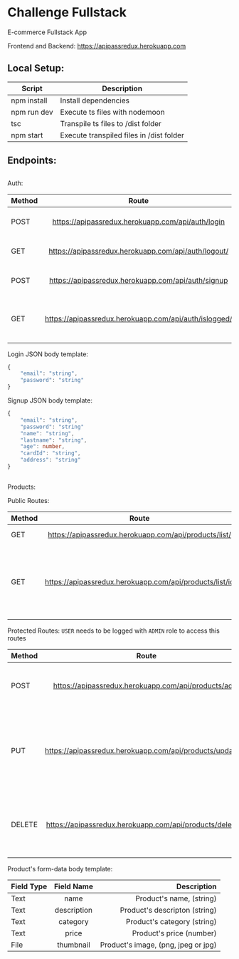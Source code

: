 # Challenge Fullstack

E-commerce Fullstack App

Frontend and Backend: https://apipassredux.herokuapp.com

## Local Setup:

| Script      | Description                              |
| ----------- | ---------------------------------------- |
| npm install | Install dependencies                     |
| npm run dev | Execute ts files with nodemoon           |
| tsc         | Transpile ts files to /dist folder       |
| npm start   | Execute transpiled files in /dist folder |

## Endpoints:

##

Auth:

| Method |                         Route                         |                                    Description |
| ------ | :---------------------------------------------------: | ---------------------------------------------: |
| POST   |   https://apipassredux.herokuapp.com/api/auth/login   |                     Login by passing JSON body |
| GET    |  https://apipassredux.herokuapp.com/api/auth/logout/  |                     Logout the current session |
| POST   |  https://apipassredux.herokuapp.com/api/auth/signup   |                    Signup by passing JSON body |
| GET    | https://apipassredux.herokuapp.com/api/auth/islogged/ | Check if the user is logged, returns a boolean |

Login JSON body template:

```Typescript
{
    "email": "string",
    "password": "string"
}
```

Signup JSON body template:

```Typescript
{
    "email": "string",
    "password": "string"
    "name": "string",
    "lastname": "string",
    "age": number,
    "cardId": "string",
    "address": "string"
}
```

##

Products:

Public Routes:

| Method |                          Route                          |                                                              Description |
| ------ | :-----------------------------------------------------: | -----------------------------------------------------------------------: |
| GET    |  https://apipassredux.herokuapp.com/api/products/list/  |                                                        List all products |
| GET    | https://apipassredux.herokuapp.com/api/products/list/id | List a product by id, if a product doesn't exist return an error message |

Protected Routes: `USER` needs to be logged with `ADMIN` role to access this routes

| Method |                           Route                           |                                                                                  Description |
| ------ | :-------------------------------------------------------: | -------------------------------------------------------------------------------------------: |
| POST   |   https://apipassredux.herokuapp.com/api/products/add/    |                                                    Add a product by passing a form-data body |
| PUT    | https://apipassredux.herokuapp.com/api/products/update/id | Updates a product by passing the product's id and a form-data body with the fields to update |
| DELETE | https://apipassredux.herokuapp.com/api/products/delete/id |                           Delete a product from the product list by passing the product's id |

Product's form-data body template:

| Field Type | Field Name  |                         Description |
| ---------- | :---------: | ----------------------------------: |
| Text       |    name     |            Product's name, (string) |
| Text       | description |       Product's descripton (string) |
| Text       |  category   |         Product's category (string) |
| Text       |    price    |            Product's price (number) |
| File       |  thumbnail  | Product's image, (png, jpeg or jpg) |

##
